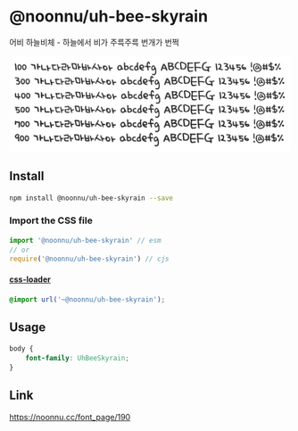 # @noonnu/uh-bee-skyrain

어비 하늘비체 - 하늘에서 비가 주륵주륵 번개가 번쩍

![example](./example.png)

## Install

```bash
npm install @noonnu/uh-bee-skyrain --save
```

### Import the CSS file

```js
import '@noonnu/uh-bee-skyrain' // esm
// or
require('@noonnu/uh-bee-skyrain') // cjs
```

#### [css-loader](https://github.com/webpack-contrib/css-loader)

```css
@import url('~@noonnu/uh-bee-skyrain');
```

## Usage

```css
body {
    font-family: UhBeeSkyrain;
}
```

## Link

https://noonnu.cc/font_page/190
